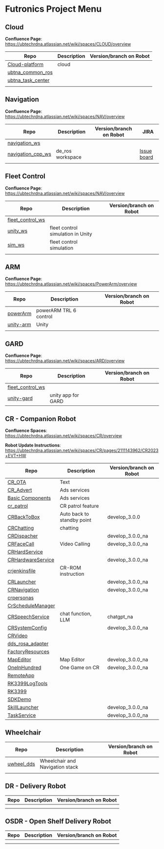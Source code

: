 # Futronics Project Menu

## Cloud

**Confluence Page**: https://ubtechrdna.atlassian.net/wiki/spaces/CLOUD/overview


| Repo | Description | Version/branch on Robot |
| ----------- | ----------- | ----------- | 
| [Cloud-platform](https://github.com/ubtech-nardc/cloud-platform) | cloud |  |
| [ubtna_common_ros](https://github.com/ubtech-nardc/ubtna_common_ros) |   |   |
| [ubtna_task_center](https://github.com/ubtech-nardc/ubtna_task_center) |   |   |
|  |   |   |


## Navigation
**Confluence Page**: https://ubtechrdna.atlassian.net/wiki/spaces/NAV/overview

| Repo | Description | Version/branch on Robot | JIRA |
| ----------- | ----------- | ----------- | ----------- | 
| [navigation_ws](https://github.com/ubtech-nardc/navigation_ws) |   |   |   |
| [navigation_cpp_ws](https://github.com/ubtech-nardc/navigation_cpp_ws)  |  de_ros workspace  |    |   [Issue board](https://ubtechrdna.atlassian.net/jira/software/projects/NN/boards/47)  |
|  |   |   |    |

## Fleet Control
**Confluence Page**: https://ubtechrdna.atlassian.net/wiki/spaces/NAV/overview

| Repo | Description | Version/branch on Robot |
| ----------- | ----------- | ----------- | 
| [fleet_control_ws](https://github.com/ubtech-nardc/fleet_control_ws) |   |    |
| [unity_ws](https://github.com/ubtech-nardc/unity_ws) |  fleet control simulation in Unity |   |
| [sim_ws](https://github.com/ubtech-nardc/sim_ws) | fleet control simulation  |   |
|  |   |   |



## ARM
**Confluence Page**: https://ubtechrdna.atlassian.net/wiki/spaces/PowerArm/overview

| Repo | Description | Version/branch on Robot |
| ----------- | ----------- | ----------- | 
| [powerArm](https://github.com/ubtech-nardc/powerArm) | powerARM TRL 6 control  |    |
| [unity-arm](https://github.com/ubtech-nardc/unity_arm) | Unity  |    |
|  |   |   |

## GARD

**Confluence Page**: https://ubtechrdna.atlassian.net/wiki/spaces/ARD/overview

| Repo | Description | Version/branch on Robot |
| ----------- | ----------- | ----------- | 
| [fleet_control_ws](https://github.com/ubtech-nardc/fleet_control_ws) |   |    |
| [unity-gard](https://github.com/ubtech-nardc/unity-GARD) | unity app for GARD  |   |


## CR - Companion Robot

**Confluence Spaces**: https://ubtechrdna.atlassian.net/wiki/spaces/CR/overview


**Robot Update Instructions**: https://ubtechrdna.atlassian.net/wiki/spaces/CR/pages/2111143962/CR2023+EVT+HW


| Repo | Description | Version/branch on Robot |
| ----------- | ----------- | ----------- | 
| [CR_OTA](https://github.com/ubtech-nardc/CR_OTA) | Text | |
| [CR_Advert](https://github.com/ubtech-nardc/CRAdvert) | Ads services | |
| [Basic Components](https://github.com/ubtech-nardc/BasicComponents) | Ads services | |
| [cr_patrol](https://github.com/ubtech-nardc/cr_patrol) | CR patrol feature | | 
| [CRBackToBox](https://github.com/ubtech-nardc/CRBackToBox) | Auto back to standby point | develop_3.0.0 |
| [CRChatting](https://github.com/ubtech-nardc/CRChatting)| chatting| |
| [CRDispacher](https://github.com/ubtech-nardc/CRDispacher)| | develop_3.0.0_na |
| [CRFaceCall](https://github.com/ubtech-nardc/CRFaceCall) | Video Calling | develop_3.0.0_na |
| [CRHardService](https://github.com/ubtech-nardc/CRHardService) | |
| [CRHardwareService](https://github.com/ubtech-nardc/CRHardwareService/tree/develop_3.0.0_na) | | develop_3.0.0_na |
| [crjenkinsfile](https://github.com/ubtech-nardc/crjenkinsfile) | CR-ROM instruction | |
| [CRLauncher](https://github.com/ubtech-nardc/CRLauncher) | | develop_3.0.0_na |
| [CRNavigation](https://github.com/ubtech-nardc/CRNavigation) | | develop_3.0.0_na |
| [crpersonas](https://github.com/ubtech-nardc/crpersonas)| | |
| [CrScheduleManager](https://github.com/ubtech-nardc/CrScheduleManager) | | |
| [CRSpeechService](https://github.com/ubtech-nardc/CRSpeechService) | chat function, LLM | chatgpt_na |
| [CRSystemConfig](https://github.com/ubtech-nardc/CRSystemConfig) | | develop_3.0.0_na |
| [CRVideo](https://github.com/ubtech-nardc/CRVideo) | | |
| [dds_rosa_adapter](https://github.com/ubtech-nardc/dds_rosa_adapter)| | |
| [FactoryResources](https://github.com/ubtech-nardc/FactoryResources)| | |
| [MapEditor](https://github.com/ubtech-nardc/MapEditor)| Map Editor | develop_3.0.0_na |
| [OneInHundred](https://github.com/ubtech-nardc/OneInHundred) | One Game on CR | develop_3.0.0_na |
| [RemoteApp](https://github.com/ubtech-nardc/RemoteApp) |  |  |
| [RK3399LogTools](https://github.com/ubtech-nardc/RK3399LogTools) |  |  |
| [RK3399](https://github.com/ubtech-nardc/RK3399) |  |  |
| [SDKDemo](https://github.com/ubtech-nardc/SDKDemo) |  |  |
| [SkillLauncher](https://github.com/ubtech-nardc/SkillLauncher) |  | develop_3.0.0_na |
| [TaskService](https://github.com/ubtech-nardc/TaskService) |  | develop_3.0.0_na |



## Wheelchair


| Repo | Description | Version/branch on Robot |
| ----------- | ----------- | ----------- | 
| [uwheel_dds](https://github.com/ubtech-nardc/uwheel_dds) | Wheelchair and Navigation stack  |    |
|  |   |   |

## DR - Delivery Robot

| Repo | Description | Version/branch on Robot |
| ----------- | ----------- | ----------- | 
|  |   |    |
|  |   |   |


## OSDR - Open Shelf Delivery Robot

| Repo | Description | Version/branch on Robot |
| ----------- | ----------- | ----------- | 
|  |   |    |
|  |   |   |
